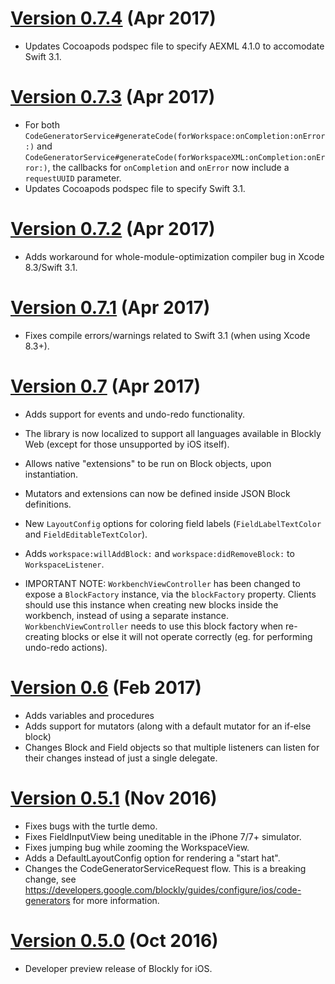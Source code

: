 # [Version 0.7.4](https://github.com/google/blockly-ios/tree/0.7.4) (Apr 2017)

- Updates Cocoapods podspec file to specify AEXML 4.1.0 to accomodate Swift 3.1.

# [Version 0.7.3](https://github.com/google/blockly-ios/tree/0.7.3) (Apr 2017)

- For both `CodeGeneratorService#generateCode(forWorkspace:onCompletion:onError:)` and
`CodeGeneratorService#generateCode(forWorkspaceXML:onCompletion:onError:)`,
the callbacks for `onCompletion` and `onError` now include a `requestUUID` parameter.
- Updates Cocoapods podspec file to specify Swift 3.1.

# [Version 0.7.2](https://github.com/google/blockly-ios/tree/0.7.2) (Apr 2017)

- Adds workaround for whole-module-optimization compiler bug in Xcode 8.3/Swift 3.1.

# [Version 0.7.1](https://github.com/google/blockly-ios/tree/0.7.1) (Apr 2017)

- Fixes compile errors/warnings related to Swift 3.1 (when using Xcode 8.3+).

# [Version 0.7](https://github.com/google/blockly-ios/tree/0.7) (Apr 2017)

- Adds support for events and undo-redo functionality.
- The library is now localized to support all languages available in Blockly
Web (except for those unsupported by iOS itself).
- Allows native "extensions" to be run on Block objects, upon instantiation.
- Mutators and extensions can now be defined inside JSON Block definitions.
- New `LayoutConfig` options for coloring field labels (`FieldLabelTextColor` and
`FieldEditableTextColor`).
- Adds `workspace:willAddBlock:` and `workspace:didRemoveBlock:` to `WorkspaceListener`.

- IMPORTANT NOTE: `WorkbenchViewController` has been changed to expose a `BlockFactory`
instance, via the `blockFactory` property. Clients should use this instance when
creating new blocks inside the workbench, instead of using a separate instance.
`WorkbenchViewController` needs to use this block factory when re-creating blocks
or else it will not operate correctly (eg. for performing undo-redo actions).

# [Version 0.6](https://github.com/google/blockly-ios/tree/0.6) (Feb 2017)

- Adds variables and procedures
- Adds support for mutators (along with a default mutator for an if-else block)
- Changes Block and Field objects so that multiple listeners can listen for their changes
instead of just a single delegate.

# [Version 0.5.1](https://github.com/google/blockly-ios/tree/0.5.1) (Nov 2016)

- Fixes bugs with the turtle demo.
- Fixes FieldInputView being uneditable in the iPhone 7/7+ simulator.
- Fixes jumping bug while zooming the WorkspaceView.
- Adds a DefaultLayoutConfig option for rendering a "start hat".
- Changes the CodeGeneratorServiceRequest flow. This is a breaking change, see
  https://developers.google.com/blockly/guides/configure/ios/code-generators for more information.


# [Version 0.5.0](https://github.com/google/blockly-ios/tree/0.5.0) (Oct 2016)

- Developer preview release of Blockly for iOS.
